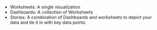 
- Worksheets: A single visualization
- Dashboards: A collection of Worksheets
- Stories: A combination of Dashboards and worksheets to depict your data and tie it in with key data points
